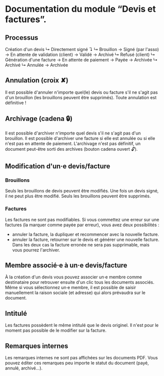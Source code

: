 # Documentation du module “Devis et factures”.

## Processus

Création d'un devis
    ↳ Directement signé ↴
    ↳ Brouillon → Signé (par l'asso) → En attente de validation (client) → Validé → Archivé
                                              ↳ Refusé (client)               ↳ Génération d'une facture → En attente de paiement → Payée → Archivée
                                                    ↳ Archivé                                                      ↳ Annulée → Archivée

## Annulation (croix ✘)

Il est possible d'annuler n'importe quel(le) devis ou facture s'il ne s'agit pas d'un brouillon (les brouillons peuvent être supprimés).
Toute annulation est définitive !

## Archivage (cadena 🔒)

Il est possible d'archiver n'importe quel devis s'il ne s'agit pas d'un brouillon.
Il est possible d'archiver une facture si elle est annulée ou si elle n'est pas en attente de paiement.
L'archivage n'est pas définitif, un document peut-être sorti des archives (bouton cadena ouvert 🔓).

## Modification d'un·e devis/facture

### Brouillons

Seuls les brouillons de devis peuvent être modifiés. Une fois un devis signé, il ne peut plus être modifié.
Seuls les brouillons peuvent être supprimés.

### Factures

Les factures ne sont pas modifiables.
Si vous commettez une erreur sur une factures (la marquer comme payée par erreur), vous avez deux possibilités :
+ annuler la facture, la dupliquer et recommencer avec la nouvelle facture.
+ annuler la facture, retourner sur le devis et générer une nouvelle facture.
Dans les deux cas la facture erronée ne sera pas supprimable, mais vous pourrez l'archiver.

## Membre associé·e à un·e devis/facture

À la création d'un devis vous pouvez associer un·e membre comme destinataire pour retrouver ensuite d'un clic tous les documents associés.
Même si vous sélectionnez un·e membre, il est possible de saisir manuellement la raison sociale (et adresse) qui alors prévaudra sur le document.

## Intitulé

Les factures possèdent le même intitulé que le devis originel. Il n'est pour le moment pas possible de le modifier sur la facture.

## Remarques internes

Les remarques internes ne sont pas affichées sur les documents PDF.
Vous pouvez éditer ces remarques peu importe le statut du document (payé, annulé, archivé...).
